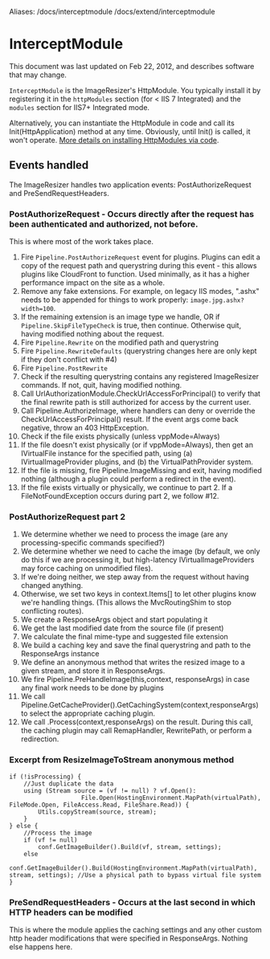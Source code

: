 Aliases: /docs/interceptmodule /docs/extend/interceptmodule

# InterceptModule 

This document was last updated on Feb 22, 2012, and describes software that may change.

`InterceptModule` is the ImageResizer's HttpModule. You typically install it by registering it in the `httpModules` section (for < IIS 7 Integrated) and the `modules` section for IIS7+ Integrated mode.

Alternatively, you can instantiate the HttpModule in code and call its Init(HttpApplication) method at any time. Obviously, until Init() is called, it won't operate. [More details on installing HttpModules via code](http://stackoverflow.com/questions/239802/programmatically-register-httpmodules-at-runtime).

## Events handled

The ImageResizer handles two application events: PostAuthorizeRequest and PreSendRequestHeaders.

### PostAuthorizeRequest - Occurs directly after the request has been authenticated and authorized, not before.

This is where most of the work takes place.

1. Fire `Pipeline.PostAuthorizeRequest` event for plugins. Plugins can edit a copy of the request path and querystring during this event - 
   this allows plugins like CloudFront to function. Used minimally, as it has a higher performance impact on the site as a whole.
2. Remove any fake extensions. For example, on legacy IIS modes, ".ashx" needs to be appended for things to work properly: `image.jpg.ashx?width=100`.
3. If the remaining extension is an image type we handle, OR if `Pipeline.SkipFileTypeCheck` is true, then continue. Otherwise quit, having modified nothing about the request.
4. Fire `Pipeline.Rewrite` on the modified path and querystring
5. Fire `Pipeline.RewriteDefaults` (querystring changes here are only kept if they don't conflict with #4)
6. Fire `Pipeline.PostRewrite`
7. Check if the resulting querystring contains any registered ImageResizer commands. If not, quit, having modified nothing.
8. Call UrlAuthorizationModule.CheckUrlAccessForPrincipal() to verify that the final rewrite path is still authorized for access by the current user.
9. Call Pipeline.AuthorizeImage, where handlers can deny or override the CheckUrlAccessForPrincipal() result. If the event args come back negative, throw an 403 HttpException.
10. Check if the file exists physically (unless vppMode=Always)
11. If the file doesn't exist physically (or if vppMode=Always), then get an IVirtualFile instance for the specified path, using (a) IVirtualImageProvider plugins, and (b) the VirtualPathProvider system.
12. If the file is missing, fire Pipeline.ImageMissing and exit, having modified nothing (although a plugin could perform a redirect in the event).
13. If the file exists virtually or physically, we continue to part 2. If a FileNotFoundException occurs during part 2, we follow #12.

### PostAuthorizeRequest part 2

1. We determine whether we need to process the image (are any processing-specific commands specified?)
2. We determine whether we need to cache the image (by default, we only do this if we are processing it, but high-latency IVirtualImageProviders may force caching on unmodified files).
3. If we're doing neither, we step away from the request without having changed anything.
4. Otherwise, we set two keys in context.Items[] to let other plugins know we're handling things. (This allows the MvcRoutingShim to stop conflicting routes).
5. We create a ResponseArgs object and start populating it
6. We get the last modified date from the source file (if present)
7. We calculate the final mime-type and suggested file extension
8. We build a caching key and save the final querystring and path to the ResponseArgs instance
9. We define an anonymous method that writes the resized image to a given stream, and store it in ResponseArgs.
10. We fire Pipeline.PreHandleImage(this,context, responseArgs) in case any final work needs to be done by plugins
11. We call Pipeline.GetCacheProvider().GetCachingSystem(context,responseArgs) to select the appropriate caching plugin.
12. We call .Process(context,responseArgs) on the result. During this call, the caching plugin may call RemapHandler, RewritePath, or perform a redirection.


### Excerpt from ResizeImageToStream anonymous method

	if (!isProcessing) {
	    //Just duplicate the data
	    using (Stream source = (vf != null) ? vf.Open(): 
	                    File.Open(HostingEnvironment.MapPath(virtualPath), FileMode.Open, FileAccess.Read, FileShare.Read)) {
	        Utils.copyStream(source, stream);
	    }
	} else {
	    //Process the image
	    if (vf != null)
	        conf.GetImageBuilder().Build(vf, stream, settings);
	    else
	        conf.GetImageBuilder().Build(HostingEnvironment.MapPath(virtualPath), stream, settings); //Use a physical path to bypass virtual file system
	}


### PreSendRequestHeaders - Occurs at the last second in which HTTP headers can be modified

This is where the module applies the caching settings and any other custom http header modifications that were specified in ResponseArgs. Nothing else happens here.
